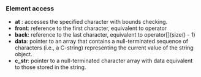 ### Element access
- __at__ : accesses the specified character with bounds checking.
- __front__: reference to the first character, equivalent to operator[](0)
- __back__: reference to the last character, equivalent to operator[](size() - 1)
- __data__: pointer to an array that contains a null-terminated sequence of characters (i.e., a C-string) representing the current value of the string object.
- **c_str**: pointer to a null-terminated character array with data equivalent to those stored in the string.